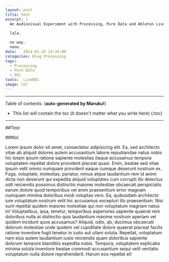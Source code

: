 ```yaml
---
layout: post
title: test
excerpt: |
  An Audiovisual Experiment with Processing, Pure Data and Ableton Live 9.
  
  lala.

  no way.
  nono.
date:   2014-01-29 14:34:00
categories: Blog Processing
tags: 
  - Processing
  - Pure Data
  - OSC
tools:  LiveOSC
image: lol
---
```

* * *

Table of contents: (**auto-generated by Maruku!**)

* This list will contain the toc (it doesn't matter what you write here)
{:toc}

* * *
##Test

###lol

Lorem ipsum dolor sit amet, consectetur adipisicing elit. Ea, sed architecto vitae ab aliquid dolores autem accusantium labore repudiandae natus nobis hic totam ipsum ratione sapiente molestias itaque accusamus tempora voluptatem repellat dolore provident placeat quasi. Enim, beatae sed vitae ipsum velit omnis numquam provident eaque cumque deserunt nostrum ex. Fuga, voluptate, molestias, pariatur, minus atque laudantium rem id animi dicta non deserunt qui expedita aliquid voluptates cum corrupti illo delectus odit reiciendis possimus distinctio maiores molestiae obcaecati perspiciatis earum dolore quod temporibus vel enim praesentium error magnam numquam minima doloribus modi voluptas vero. Ea, quibusdam architecto iure voluptatum nostrum velit hic accusamus excepturi illo praesentium. Nisi sunt repellat quidem maiores molestiae qui non voluptatum magnam natus in! Voluptatibus, ipsa, tenetur, temporibus asperiores sapiente quaerat rem doloribus nulla at distinctio quis laudantium maxime nostrum aperiam vel quidem incidunt quos accusamus? Aliquid, odio, ab, ducimus obcaecati dolorum molestiae unde quidem vel cupiditate dolore quaerat placeat facilis ratione inventore fugit tenetur in iusto aut ullam soluta. Repellat, voluptatum nam eius autem laudantium iusto reiciendis quam doloribus sapiente dolorum tempore blanditiis expedita nobis. Tempora, voluptatem explicabo minima soluta inventore beatae commodi accusantium sequi velit veritatis voluptatum nulla dolore reprehenderit. Harum eos repellat et!